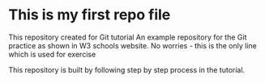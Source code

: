# This is my first repo file
This repository created for Git tutorial
An example repository for the Git practice as shown in W3 schools website.
No worries - this is the only line which is used for exercise

This repository is built by following step by step process in the tutorial.
